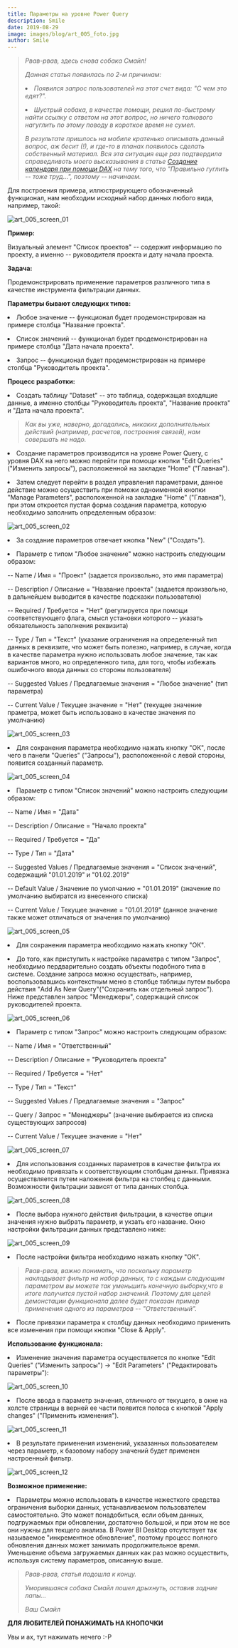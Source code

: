 ```yaml
---
title: Параметры на уровне Power Query
description: Smile
date: 2019-08-29
image: images/blog/art_005_foto.jpg
author: Smile
---
```


> *Рвав-рвав, здесь снова собака Смайл!*
>
> *Данная статья появилась по 2-м причинам:*
>
> **<li>** *Появился запрос пользователей на этот счет вида: "С чем это едят?".*
>
> **<li>** *Шустрый собака, в качестве помощи, решил по-быстрому найти ссылку с ответом на этот вопрос, но ничего толкового нагуглить по этому поводу в короткое время не сумел.* 
>
> *В результате пришлось на мобиле кратенько описывать данный вопрос, аж бесит (!), и где-то в планах появилось сделать собственный материал. Вся эта ситуация еще раз подтвердила справедливоть моего высказывания в статье [Создание календаря при помощи DAX](https://kkadikin.ru/ru/blog/article_001/) на тему того, что "Правильно гуглить -- тоже труд...", поэтому -- начинаем.*

Для построения примера, иллюстрирующего обозначенный функционал, нам необходим исходный набор данных любого вида, например, такой:

![art_005_screen_01](https://kkadikin.ru/images/blog/art_005_screen_1.jpg)


**Пример:**

Визуальный элемент "Список проектов" -- cодержит информацию по проекту, а именно -- руководителя проекта и дату начала проекта.


**Задача:**

Продемонстрировать применение параметров различного типа в качестве инструмента фильтрации данных.


**Параметры бывают следующих типов:** 

**<li>** Любое значение -- функционал будет продемонстрирован на примере столбца "Название проекта".

**<li>** Список значений -- функционал будет продемонстрирован на примере столбца "Дата начала проекта".

**<li>** Запрос -- функционал будет продемонстрирован на примере столбца "Руководитель проекта".


**Процесс разработки:**

**<li>** Создать таблицу "Dataset" -- это таблица, содержащая входящие данные, а именно столбцы "Руководитель проекта", "Название проекта" и "Дата начала проекта".

> *Как вы уже, наверно, догадались, никаких дополнительных действий (например, расчетов, построения связей), нам совершать не надо.*

**<li>** Создание параметров производится на уровне Power Query, с уровня DAX  на него можно перейти при помощи кнопки "Edit Queries" ("Изменить запросы"), расположенной на закладке "Home" ("Главная").

**<li>** Затем следует перейти в раздел управления параметрами, данное действие можно осуществить при поможи одноименной кнопки "Manage Parameters", расположенной на закладке "Home" ("Главная"), при этом откроется пустая форма создания  параметра, которую необходимо заполнить определенным образом:

![art_005_screen_02](https://kkadikin.ru/images/blog/art_005_screen_2.jpg)

**<li>** За создание параметров отвечает кнопка "New" ("Создать").

**<li>** Параметр с типом "Любое значение" можно настроить следующим образом:

-- Name / Имя = "Проект" (задается произвольно, это имя параметра)

-- Description / Описание  = "Название проекта" (задается произвольно, в дальнейшем выводится в качестве подсказки пользователю)

-- Required / Требуется  = "Нет" (регулируется при помощи соответствующего флага, смысл установки которого -- указать обязательность заполнения реквизита)

-- Type / Тип  = "Текст" (указание ограничения на определенный тип данных в реквизите, что может быть полезно, например, в случае, когда в качестве параметра нужно использовать любое значение, так как вариантов много, но определенного типа, для того, чтобы избежать ошибочного ввода данных со стороны пользователя)

-- Suggested Values / Предлагаемые значения = "Любое значение" (тип параметра)

-- Current Value / Текущее значение = "Нет" (текущее значение праметра, может быть использовано в качестве значения по умолчанию)

![art_005_screen_03](https://kkadikin.ru/images/blog/art_005_screen_3.jpg)

**<li>** Для сохранения параметра необходимо нажать кнопку "ОК", после чего в панели "Queries" ("Запросы"), расположенной с левой стороны, появится созданный параметр.

![art_005_screen_04](https://kkadikin.ru/images/blog/art_005_screen_4.jpg)

**<li>** Параметр с типом "Список значений" можно настроить следующим образом:

-- Name / Имя = "Дата"

-- Description / Описание  = "Начало проекта"

-- Required / Требуется  = "Да"

-- Type / Тип  = "Дата"

-- Suggested Values / Предлагаемые значения = "Список значений", содержащий "01.01.2019" и "01.02.2019"

-- Default Value / Значение по умолчанию = "01.01.2019" (значение по умолчанию выбиратся из внесенного списка)

-- Current Value / Текущее значение = "01.01.2019" (данное значение также может отличаться от значения по умолчанию)

![art_005_screen_05](https://kkadikin.ru/images/blog/art_005_screen_5.jpg)

**<li>** Для сохранения параметра необходимо нажать кнопку "ОК".

**<li>** До того, как приступить к настройке параметра с типом "Запрос", необходимо пердварительно создать объекты подобного типа в системе. Создание запроса можно осуществать, например, воспользовавшись контекстным меню в столбце таблицы путем выбора действия "Add As New Query"("Сохранить как отдельный запрос"). Ниже представлен запрос "Менеджеры", содержащий список руководителей проекта.

![art_005_screen_06](https://kkadikin.ru/images/blog/art_005_screen_6.jpg)

**<li>** Параметр с типом "Запрос" можно настроить следующим образом:

-- Name / Имя = "Ответственный"

-- Description / Описание  = "Руководитель проекта"

-- Required / Требуется  = "Нет"

-- Type / Тип  = "Текст"

-- Suggested Values / Предлагаемые значения = "Запрос"

-- Query /  Запрос = "Менеджеры" (значение выбирается из списка существующих запросов)

-- Current Value / Текущее значение = "Нет"

![art_005_screen_07](https://kkadikin.ru/images/blog/art_005_screen_7.jpg)

**<li>** Для использования созданных параметров в качестве фильтра их необходимо привязать к соответствующим столбцам данных. Привязка осуществляется путем наложения фильтра на столбец с данными. Возможности фильтрации зависят от типа данных столбца.

![art_005_screen_08](https://kkadikin.ru/images/blog/art_005_screen_8.jpg)

**<li>** После выбора нужного действия фильтрации, в качестве опции значения нужно выбрать параметр, и укзать его название. Окно настройки фильтрации данных представлено ниже:

![art_005_screen_09](https://kkadikin.ru/images/blog/art_005_screen_9.jpg)

**<li>** После настройки фильтра необходимо нажать кнопку "ОК".

> *Рвав-рвав, важно понимать, что поскольку параметр накладывает фильтр на набор данных, то с каждым следующим параметром вы можете так уменьшить конечную выборку,что в итоге получится пустой набор значений. Поэтому для целей демонстации функционала далее будет показан пример применения  одного из параметров -- "Ответственный".* 

**<li>** После привязки параметра к столбцу данных необходимо применить все изменения при помощи кнопки "Close & Apply".


**Использование функционала:**

**<li>** Изменение значения параметра осуществляется по кнопке "Edit Queries" ("Изменить запросы") -> "Edit Parameters" ("Редактировать параметры"):

![art_005_screen_10](https://kkadikin.ru/images/blog/art_005_screen_10.jpg)

**<li>** После ввода в параметр значения, отличного от текущего, в окне на холсте страницы в верней ее части появится полоса с кнопкой "Apply changes" ("Применить изменения").

![art_005_screen_11](https://kkadikin.ru/images/blog/art_005_screen_11.jpg)

**<li>** В результате применения изменений, укаазанных пользователем через параметр, к базовому набору значений будет применен настроенный фильтр.

![art_005_screen_12](https://kkadikin.ru/images/blog/art_005_screen_12.jpg)


**Возможное применение:**

**<li>** Параметры можно использовать в качестве нежесткого средства ограничения выборки данных, устанавливаемом пользователем самостоятельно. Это может понадобиться, если объем данных, подгружаемых при обновлении, достаточно большой, и при этом не все они нужны для текщего анализа. В Power BI Desktop отсутствует так называемое "инкрементное обновление", поэтому процесс полного обновления данных может занимать продолжительное время.  Уменьшение объема загружаемых данных как раз можно осуществить, используя систему параметров, описанную выше.


> *Рвав-рвав, статья подошла к концу.*
>
> *Уморившаяся собака Смайл пошел дрыхнуть, оставив задние лапы...*
>
> *Ваш Смайл*

**ДЛЯ ЛЮБИТЕЛЕЙ ПОНАЖИМАТЬ НА КНОПОЧКИ**

Увы и ах, тут нажимать нечего :-Р